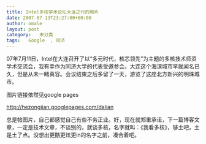 ```yaml
---
title: Intel多核学术论坛大连之行的照片
date: 2007-07-13T23:27:00+00:00
author: omale
layout: post
category:   未分类  
tags:   Google  , 同济
---
```

07年7月11日，Intel在大连召开了以“多元时代，核芯领先”为主题的多核技术师资学术交流会，我有幸作为同济大学的代表受邀参会。大连这个海滨城市早就闻名已久，但是从未一睹真容。会议结束之后多留了一天，游览了这座北方新兴的明珠城市。

图片链接依然见google pages

<http://hezongjian.googlepages.com/dalian>

总是帖图片，自己都感觉自己有些不务正业。好，现在就郑重承诺，下一篇博客文章，一定是技术文章，不谈别的，就谈多核，名字就叫：《我看多核》，够土吧，土是土了点。没想出更酷更炫更in的名字之前，凑合着吧。
